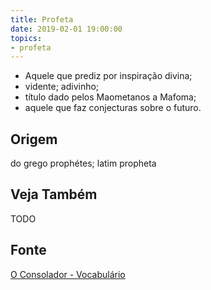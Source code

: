 ```yaml
---
title: Profeta
date: 2019-02-01 19:00:00
topics:
- profeta
---
```


* Aquele que prediz por inspiração divina; 
* vidente; adivinho; 
* título dado pelos Maometanos a Mafoma; 
* aquele que faz conjecturas sobre o futuro. 

## Origem
do grego prophétes; latim propheta

## Veja Também
TODO

## Fonte
[O Consolador - Vocabulário](http://www.oconsolador.com.br/linkfixo/vocabulario/principal.html)
